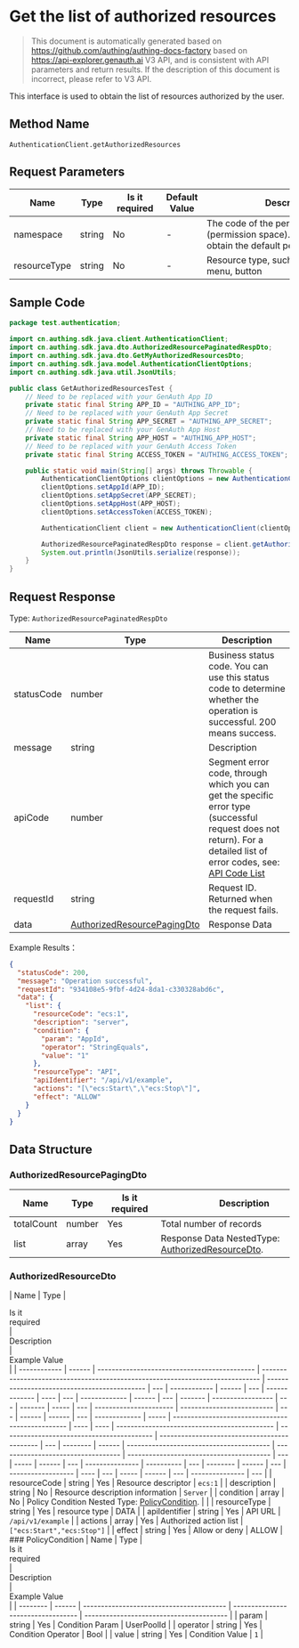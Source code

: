 # Get the list of authorized resources

<!--
Warning⚠️:
Do not modify this document directly,
https://github.com/Authing/authing-docs-factory
Use this project to generate
-->

<LastUpdated />

> This document is automatically generated based on https://github.com/authing/authing-docs-factory based on https://api-explorer.genauth.ai V3 API, and is consistent with API parameters and return results. If the description of this document is incorrect, please refer to V3 API.

This interface is used to obtain the list of resources authorized by the user.

## Method Name

`AuthenticationClient.getAuthorizedResources`

## Request Parameters

| Name         | Type   | <div style="width:80px">Is it required</div> | Default Value | <div style="width:300px">Description</div>                                                               | <div style="width:200px"></div>Example Value</div> |
| ------------ | ------ | -------------------------------------------- | ------------- | -------------------------------------------------------------------------------------------------------- | -------------------------------------------------- |
| namespace    | string | No                                           | -             | The code of the permission group (permission space). Do not pass to obtain the default permission group. | `default`                                          |
| resourceType | string | No                                           | -             | Resource type, such as data, API, menu, button                                                           |                                                    |

## Sample Code

```java
package test.authentication;

import cn.authing.sdk.java.client.AuthenticationClient;
import cn.authing.sdk.java.dto.AuthorizedResourcePaginatedRespDto;
import cn.authing.sdk.java.dto.GetMyAuthorizedResourcesDto;
import cn.authing.sdk.java.model.AuthenticationClientOptions;
import cn.authing.sdk.java.util.JsonUtils;

public class GetAuthorizedResourcesTest {
    // Need to be replaced with your GenAuth App ID
    private static final String APP_ID = "AUTHING_APP_ID";
    // Need to be replaced with your GenAuth App Secret
    private static final String APP_SECRET = "AUTHING_APP_SECRET";
    // Need to be replaced with your GenAuth App Host
    private static final String APP_HOST = "AUTHING_APP_HOST";
    // Need to be replaced with your GenAuth Access Token
    private static final String ACCESS_TOKEN = "AUTHING_ACCESS_TOKEN";

    public static void main(String[] args) throws Throwable {
        AuthenticationClientOptions clientOptions = new AuthenticationClientOptions();
        clientOptions.setAppId(APP_ID);
        clientOptions.setAppSecret(APP_SECRET);
        clientOptions.setAppHost(APP_HOST);
        clientOptions.setAccessToken(ACCESS_TOKEN);

        AuthenticationClient client = new AuthenticationClient(clientOptions);

        AuthorizedResourcePaginatedRespDto response = client.getAuthorizedResources(new GetMyAuthorizedResourcesDto());
        System.out.println(JsonUtils.serialize(response));
    }
}

```

## Request Response

Type: `AuthorizedResourcePaginatedRespDto`

| Name       | Type                                                                   | Description                                                                                                                                                                                                                                                                                                                                 |
| ---------- | ---------------------------------------------------------------------- | ------------------------------------------------------------------------------------------------------------------------------------------------------------------------------------------------------------------------------------------------------------------------------------------------------------------------------------------- |
| statusCode | number                                                                 | Business status code. You can use this status code to determine whether the operation is successful. 200 means success.                                                                                                                                                                                                                     |
| message    | string                                                                 | Description                                                                                                                                                                                                                                                                                                                                 |
| apiCode    | number                                                                 | Segment error code, through which you can get the specific error type (successful request does not return). For a detailed list of error codes, see: [API Code List](https://api-explorer.genauth.ai/?tag=group/%E5%BC%80%E5%8F%91%E5%87%86%E5%A4%87#tag/%E5%BC%80%E5%8F%91%E5%87%86%E5%A4%87/%E9%94%99%E8%AF%AF%E5%A4%84%E7%90%86/apiCode) |
| requestId  | string                                                                 | Request ID. Returned when the request fails.                                                                                                                                                                                                                                                                                                |
| data       | <a href="#AuthorizedResourcePagingDto">AuthorizedResourcePagingDto</a> | Response Data                                                                                                                                                                                                                                                                                                                               |

Example Results：

```json
{
  "statusCode": 200,
  "message": "Operation successful",
  "requestId": "934108e5-9fbf-4d24-8da1-c330328abd6c",
  "data": {
    "list": {
      "resourceCode": "ecs:1",
      "description": "server",
      "condition": {
        "param": "AppId",
        "operator": "StringEquals",
        "value": "1"
      },
      "resourceType": "API",
      "apiIdentifier": "/api/v1/example",
      "actions": "[\"ecs:Start\",\"ecs:Stop\"]",
      "effect": "ALLOW"
    }
  }
}
```

## Data Structure

### <a id="AuthorizedResourcePagingDto"></a> AuthorizedResourcePagingDto

| Name       | Type   | <div style="width:80px">Is it required</div> | <div style="width:300px">Description</div>                                            | <div style="width:200px">Example Value</div> |
| ---------- | ------ | -------------------------------------------- | ------------------------------------------------------------------------------------- | -------------------------------------------- |
| totalCount | number | Yes                                          | Total number of records                                                               |                                              |
| list       | array  | Yes                                          | Response Data NestedType: <a href="#AuthorizedResourceDto">AuthorizedResourceDto</a>. |                                              |

### <a id="AuthorizedResourceDto"></a> AuthorizedResourceDto

| Name         | Type   | <div style="width:80px">Is it required</div> | <div style="width:300px">Description</div>                                    | <div style="width:200px">Example Value</div> |
| ------------ | ------ | -------------------------------------------- | ----------------------------------------------------------------------------- | -------------------------------------------- | --- | ------------ | ------ | --- | ------------- | ---- | --- | ------------- | ------ | --- | ------- | ----------------- | --- | ------- | ----- | --- | ---------------------- | -------------------------- | --- | ------ | ------ | --- | ------------- | ----- | ------------------------------------------------ | ---- | ---- | -------------------------------------------- | ------------------------------------------ | -------------------------------------------- | --- | -------- | ------ | ---------------------------------------- | ---------------------------------- | ---------------------------------------- | --- | ----- | ------ | --- | --------------- | ---------- | --- | -------- | ------ | --- | ------------------ | ---- | --- | ----- | ------ | --- | --------------- | --- |
| resourceCode | string | Yes                                          | Resource descriptor                                                           | `ecs:1`                                      |
| description  | string | No                                           | Resource description information                                              | `Server`                                     |
| condition    | array  | No                                           | Policy Condition Nested Type: <a href="#PolicyCondition">PolicyCondition</a>. |                                              |     | resourceType | string | Yes | resource type | DATA |     | apiIdentifier | string | Yes | API URL | `/api/v1/example` |     | actions | array | Yes | Authorized action list | `["ecs:Start","ecs:Stop"]` |     | effect | string | Yes | Allow or deny | ALLOW | ### <a id="PolicyCondition"></a> PolicyCondition | Name | Type | <div style="width:80px">Is it required</div> | <div style="width:300px">Description</div> | <div style="width:200px">Example Value</div> |     | -------- | ------ | ---------------------------------------- | ---------------------------------- | ---------------------------------------- |     | param | string | Yes | Condition Param | UserPoolId |     | operator | string | Yes | Condition Operator | Bool |     | value | string | Yes | Condition Value | `1` |
